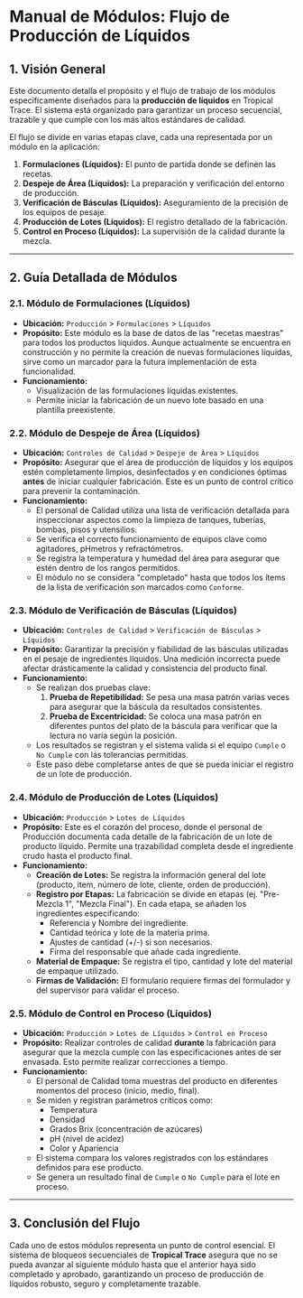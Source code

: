 # Manual de Módulos: Flujo de Producción de Líquidos

## 1. Visión General

Este documento detalla el propósito y el flujo de trabajo de los módulos específicamente diseñados para la **producción de líquidos** en Tropical Trace. El sistema está organizado para garantizar un proceso secuencial, trazable y que cumple con los más altos estándares de calidad.

El flujo se divide en varias etapas clave, cada una representada por un módulo en la aplicación:

1.  **Formulaciones (Líquidos):** El punto de partida donde se definen las recetas.
2.  **Despeje de Área (Líquidos):** La preparación y verificación del entorno de producción.
3.  **Verificación de Básculas (Líquidos):** Aseguramiento de la precisión de los equipos de pesaje.
4.  **Producción de Lotes (Líquidos):** El registro detallado de la fabricación.
5.  **Control en Proceso (Líquidos):** La supervisión de la calidad durante la mezcla.

---

## 2. Guía Detallada de Módulos

### 2.1. Módulo de Formulaciones (Líquidos)

*   **Ubicación:** `Producción` > `Formulaciones` > `Líquidos`
*   **Propósito:** Este módulo es la base de datos de las "recetas maestras" para todos los productos líquidos. Aunque actualmente se encuentra en construcción y no permite la creación de nuevas formulaciones líquidas, sirve como un marcador para la futura implementación de esta funcionalidad.
*   **Funcionamiento:**
    *   Visualización de las formulaciones líquidas existentes.
    *   Permite iniciar la fabricación de un nuevo lote basado en una plantilla preexistente.

### 2.2. Módulo de Despeje de Área (Líquidos)

*   **Ubicación:** `Controles de Calidad` > `Despeje de Área` > `Líquidos`
*   **Propósito:** Asegurar que el área de producción de líquidos y los equipos estén completamente limpios, desinfectados y en condiciones óptimas **antes** de iniciar cualquier fabricación. Este es un punto de control crítico para prevenir la contaminación.
*   **Funcionamiento:**
    *   El personal de Calidad utiliza una lista de verificación detallada para inspeccionar aspectos como la limpieza de tanques, tuberías, bombas, pisos y utensilios.
    *   Se verifica el correcto funcionamiento de equipos clave como agitadores, pHmetros y refractómetros.
    *   Se registra la temperatura y humedad del área para asegurar que estén dentro de los rangos permitidos.
    *   El módulo no se considera "completado" hasta que todos los ítems de la lista de verificación son marcados como `Conforme`.

### 2.3. Módulo de Verificación de Básculas (Líquidos)

*   **Ubicación:** `Controles de Calidad` > `Verificación de Básculas` > `Líquidos`
*   **Propósito:** Garantizar la precisión y fiabilidad de las básculas utilizadas en el pesaje de ingredientes líquidos. Una medición incorrecta puede afectar drásticamente la calidad y consistencia del producto final.
*   **Funcionamiento:**
    *   Se realizan dos pruebas clave:
        1.  **Prueba de Repetibilidad:** Se pesa una masa patrón varias veces para asegurar que la báscula da resultados consistentes.
        2.  **Prueba de Excentricidad:** Se coloca una masa patrón en diferentes puntos del plato de la báscula para verificar que la lectura no varía según la posición.
    *   Los resultados se registran y el sistema valida si el equipo `Cumple` o `No Cumple` con las tolerancias permitidas.
    *   Este paso debe completarse antes de que se pueda iniciar el registro de un lote de producción.

### 2.4. Módulo de Producción de Lotes (Líquidos)

*   **Ubicación:** `Producción` > `Lotes de Líquidos`
*   **Propósito:** Este es el corazón del proceso, donde el personal de Producción documenta cada detalle de la fabricación de un lote de producto líquido. Permite una trazabilidad completa desde el ingrediente crudo hasta el producto final.
*   **Funcionamiento:**
    *   **Creación de Lotes:** Se registra la información general del lote (producto, item, número de lote, cliente, orden de producción).
    *   **Registro por Etapas:** La fabricación se divide en etapas (ej. "Pre-Mezcla 1", "Mezcla Final"). En cada etapa, se añaden los ingredientes especificando:
        *   Referencia y Nombre del ingrediente.
        *   Cantidad teórica y lote de la materia prima.
        *   Ajustes de cantidad (+/-) si son necesarios.
        *   Firma del responsable que añade cada ingrediente.
    *   **Material de Empaque:** Se registra el tipo, cantidad y lote del material de empaque utilizado.
    *   **Firmas de Validación:** El formulario requiere firmas del formulador y del supervisor para validar el proceso.

### 2.5. Módulo de Control en Proceso (Líquidos)

*   **Ubicación:** `Producción` > `Lotes de Líquidos` > `Control en Proceso`
*   **Propósito:** Realizar controles de calidad **durante** la fabricación para asegurar que la mezcla cumple con las especificaciones antes de ser envasada. Esto permite realizar correcciones a tiempo.
*   **Funcionamiento:**
    *   El personal de Calidad toma muestras del producto en diferentes momentos del proceso (inicio, medio, final).
    *   Se miden y registran parámetros críticos como:
        *   Temperatura
        *   Densidad
        *   Grados Brix (concentración de azúcares)
        *   pH (nivel de acidez)
        *   Color y Apariencia
    *   El sistema compara los valores registrados con los estándares definidos para ese producto.
    *   Se genera un resultado final de `Cumple` o `No Cumple` para el lote en proceso.

---

## 3. Conclusión del Flujo

Cada uno de estos módulos representa un punto de control esencial. El sistema de bloqueos secuenciales de **Tropical Trace** asegura que no se pueda avanzar al siguiente módulo hasta que el anterior haya sido completado y aprobado, garantizando un proceso de producción de líquidos robusto, seguro y completamente trazable.